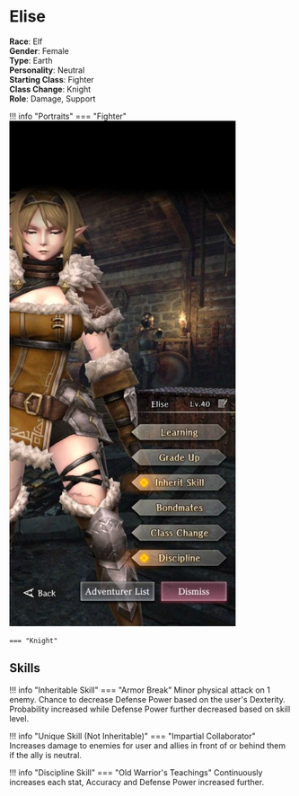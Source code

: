 # Elise

**Race**: Elf  
**Gender**: Female  
**Type**: Earth  
**Personality**: Neutral  
**Starting Class**: Fighter  
**Class Change**: Knight  
**Role**: Damage, Support

!!! info "Portraits"
    === "Fighter"
        ![](../img/elise-fighter.jpg)

    === "Knight"

## Skills

!!! info "Inheritable Skill"
    === "Armor Break"
        Minor physical attack on 1 enemy. Chance to decrease Defense Power based on the user's Dexterity. Probability increased while Defense Power further decreased based on skill level.

!!! info "Unique Skill (Not Inheritable)"
    === "Impartial Collaborator"
        Increases damage to enemies for user and allies in front of or behind them if the ally is neutral.

!!! info "Discipline Skill"
    === "Old Warrior's Teachings"
        Continuously increases each stat, Accuracy and Defense Power increased further.